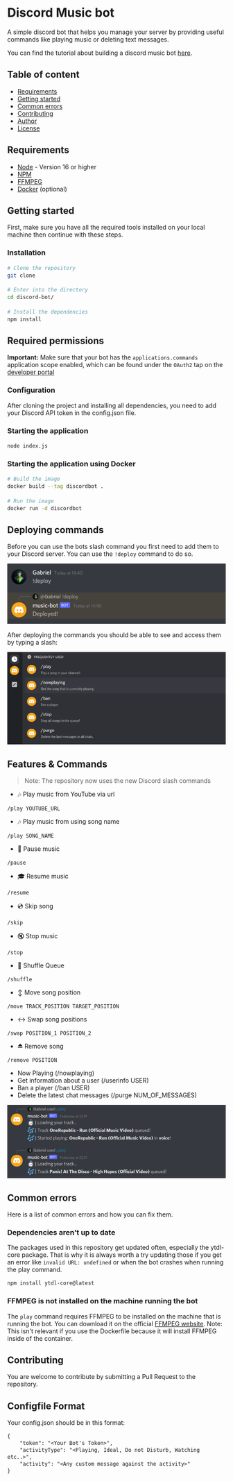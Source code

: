 # Discord Music bot

A simple discord bot that helps you manage your server by providing useful commands like playing music or deleting text messages.

You can find the tutorial about building a discord music bot [here](https://gabrieltanner.org/blog/dicord-music-bot). 

## Table of content

* [Requirements](#requirements)
* [Getting started](#getting-started)
* [Common errors](#common-errors)
* [Contributing](#contributing)
* [Author](#author)
* [License](#license)

## Requirements

- [Node](https://nodejs.org/en/) - Version 16 or higher
- [NPM](https://www.npmjs.com/)
- [FFMPEG](https://www.ffmpeg.org/)
- [Docker](https://www.docker.com/) (optional)

## Getting started

First, make sure you have all the required tools installed on your local machine then continue with these steps.

### Installation

```bash
# Clone the repository
git clone

# Enter into the directory
cd discord-bot/

# Install the dependencies
npm install
```

## Required permissions

**Important:** Make sure that your bot has the `applications.commands` application scope enabled, which can be found under the `OAuth2` tap on the [developer portal](https://discord.com/developers/applications/)

### Configuration

After cloning the project and installing all dependencies, you need to add your Discord API token in the config.json file.

### Starting the application

```bash
node index.js
```

### Starting the application using Docker

```bash
# Build the image
docker build --tag discordbot .

# Run the image
docker run -d discordbot
```

## Deploying commands

Before you can use the bots slash command you first need to add them to your Discord server. You can use the `!deploy` command to do so.

<img src="./assets/deploy-commands.png">

After deploying the commands you should be able to see and access them by typing a slash:

<img src="./assets/commands.png">

## Features & Commands

> Note: The repository now uses the new Discord slash commands

* 🎶 Play music from YouTube via url

`/play YOUTUBE_URL`

* 🎶 Play music from using song name

`/play SONG_NAME`

* 📃 Pause music

`/pause`

* 🎓 Resume music

`/resume`

* 💿 Skip song

`/skip`

* 🔇 Stop music

`/stop`

* 🔀 Shuffle Queue

`/shuffle`

* ↕ Move song position

`/move TRACK_POSITION TARGET_POSITION`

* ↔️ Swap song positions

`/swap POSITION_1 POSITION_2`

* ⏏️ Remove song

`/remove POSITION`

* Now Playing (/nowplaying)
* Get information about a user (/userinfo USER)
* Ban a player (/ban USER)
* Delete the latest chat messages (/purge NUM_OF_MESSAGES)

<img src="./assets/playing_song.png">

## Common errors

Here is a list of common errors and how you can fix them.

### Dependencies aren't up to date

The packages used in this repository get updated often, especially the ytdl-core package. That is why it is always worth a try updating those if you get an error like `invalid URL: undefined` or when the bot crashes when running the play command.

```bash
npm install ytdl-core@latest
```

### FFMPEG is not installed on the machine running the bot

The `play` command requires FFMPEG to be installed on the machine that is running the bot. You can download it on the official [FFMPEG website](https://www.ffmpeg.org/). Note: This isn't relevant if you use the Dockerfile because it will install FFMPEG inside of the container.

## Contributing

You are welcome to contribute by submitting a Pull Request to the repository.

## Configfile Format
Your config.json should be in this format: 

```
{
    "token": "<Your Bot's Token>",
    "activityType": "<Playing, Ideal, Do not Disturb, Watching etc..>",
    "activity": "<Any custom message against the activity>"
}
```
